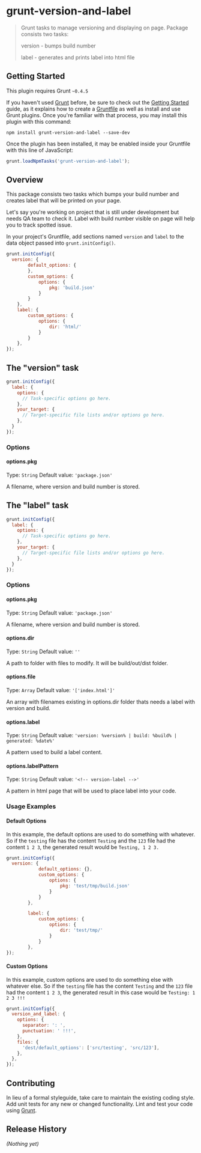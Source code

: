# grunt-version-and-label

> Grunt tasks to manage versioning and displaying on page.
> Package consists two tasks:
>
> version - bumps build number
>
> label - generates and prints label into html file

## Getting Started
This plugin requires Grunt `~0.4.5`

If you haven't used [Grunt](http://gruntjs.com/) before, be sure to check out the [Getting Started](http://gruntjs.com/getting-started) guide, as it explains how to create a [Gruntfile](http://gruntjs.com/sample-gruntfile) as well as install and use Grunt plugins. Once you're familiar with that process, you may install this plugin with this command:

```shell
npm install grunt-version-and-label --save-dev
```

Once the plugin has been installed, it may be enabled inside your Gruntfile with this line of JavaScript:

```js
grunt.loadNpmTasks('grunt-version-and-label');
```

## Overview
This package consists two tasks which bumps your build number and creates label
 that will be printed on your page.

Let's say you're working on project that is still under development but needs
QA team to check it. Label with build number visible on page will help you to
track spotted issue.

In your project's Gruntfile, add sections named `version` and `label` to the
data object passed into `grunt.initConfig()`.

```js
grunt.initConfig({
  version: {
		default_options: {
		},
		custom_options: {
			options: {
				pkg: 'build.json'
			}
		}
	},
	label: {
		custom_options: {
			options: {
				dir: 'html/'
			}
		}
	},
});
```

## The "version" task

```js
grunt.initConfig({
  label: {
    options: {
      // Task-specific options go here.
    },
    your_target: {
      // Target-specific file lists and/or options go here.
    },
  }
});
```

### Options

#### options.pkg
Type: `String`
Default value: `'package.json'`

A filename, where version and build number is stored.

## The "label" task

```js
grunt.initConfig({
  label: {
    options: {
      // Task-specific options go here.
    },
    your_target: {
      // Target-specific file lists and/or options go here.
    },
  }
});
```

### Options

#### options.pkg
Type: `String`
Default value: `'package.json'`

A filename, where version and build number is stored.

#### options.dir
Type: `String`
Default value: `''`

A path to folder with files to modify. It will be build/out/dist folder.

#### options.file
Type: `Array`
Default value: `'['index.html']'`

An array with filenames existing in options.dir folder thats needs a label with version and build.

#### options.label
Type: `String`
Default value: `'version: %version% | build: %build% | generated: %date%'`

A pattern used to build a label content.

#### options.labelPattern
Type: `String`
Default value: `'<!-- version-label -->'`

A pattern in html page that will be used to place label into your code.


### Usage Examples

#### Default Options
In this example, the default options are used to do something with whatever. So if the `testing` file has the content `Testing` and the `123` file had the content `1 2 3`, the generated result would be `Testing, 1 2 3.`

```js
grunt.initConfig({
  version: {
  			default_options: {},
  			custom_options: {
  				options: {
  					pkg: 'test/tmp/build.json'
  				}
  			}
  		},

  		label: {
  			custom_options: {
  				options: {
  					dir: 'test/tmp/'
  				}
  			}
  		},
});
```

#### Custom Options
In this example, custom options are used to do something else with whatever else. So if the `testing` file has the content `Testing` and the `123` file had the content `1 2 3`, the generated result in this case would be `Testing: 1 2 3 !!!`

```js
grunt.initConfig({
  version_and_label: {
    options: {
      separator: ': ',
      punctuation: ' !!!',
    },
    files: {
      'dest/default_options': ['src/testing', 'src/123'],
    },
  },
});
```

## Contributing
In lieu of a formal styleguide, take care to maintain the existing coding style. Add unit tests for any new or changed functionality. Lint and test your code using [Grunt](http://gruntjs.com/).

## Release History
_(Nothing yet)_
